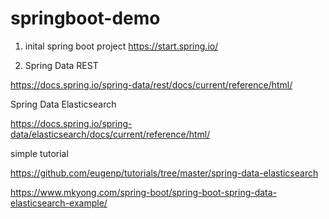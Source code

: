# springboot-demo

1. inital spring boot project
https://start.spring.io/

2. Spring Data REST

https://docs.spring.io/spring-data/rest/docs/current/reference/html/

Spring Data Elasticsearch

https://docs.spring.io/spring-data/elasticsearch/docs/current/reference/html/

simple tutorial

https://github.com/eugenp/tutorials/tree/master/spring-data-elasticsearch

https://www.mkyong.com/spring-boot/spring-boot-spring-data-elasticsearch-example/
